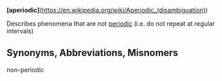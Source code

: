 **[aperiodic]**(https://en.wikipedia.org/wiki/Aperiodic_(disambiguation))

Describes phenomena that are not [periodic](https://en.wikipedia.org/wiki/Periodic_function) (i.e. do not repeat at regular intervals)

## Synonyms, Abbreviations, Misnomers
non-periodic